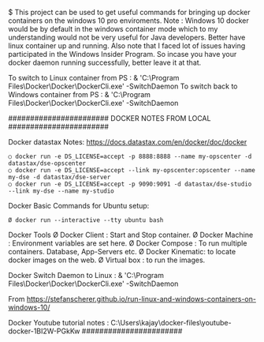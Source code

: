 $ This project can be used to get useful commands for bringing up docker containers on the windows 10 pro enviroments.
Note : Windows 10 docker would be by default in the windows container mode which to my understanding would not be very useful for Java developers. Better have linux container up and running. Also note that I faced lot of issues having participated in the Windows Insider Program. So incase you have your docker daemon running successfully, better leave it at that.

To switch to Linux container from PS : & 'C:\Program Files\Docker\Docker\DockerCli.exe' -SwitchDaemon
To switch back to Windows container from PS : & 'C:\Program Files\Docker\Docker\DockerCli.exe' -SwitchDaemon

#######################
DOCKER NOTES FROM LOCAL
#######################

Docker datastax Notes: https://docs.datastax.com/en/docker/doc/docker

    ○ docker run -e DS_LICENSE=accept -p 8888:8888 --name my-opscenter -d datastax/dse-opscenter
    ○ docker run -e DS_LICENSE=accept --link my-opscenter:opscenter --name my-dse -d datastax/dse-server
    ○ docker run -e DS_LICENSE=accept -p 9090:9091 -d datastax/dse-studio --link my-dse --name my-studio

Docker Basic Commands for Ubuntu setup:

	Ø docker run --interactive --tty ubuntu bash

Docker Tools
	Ø Docker Client : Start and Stop container.
	Ø Docker Machine : Environment variables are set here.
	Ø Docker Compose : To run multiple containers. Database, App-Servers etc.
	Ø Docker Kinematic: to locate docker images on the web.
	Ø Virtual box : to run the images.

Docker Switch Daemon to Linux : 
& 'C:\Program Files\Docker\Docker\DockerCli.exe' -SwitchDaemon

From <https://stefanscherer.github.io/run-linux-and-windows-containers-on-windows-10/> 

Docker Youtube tutorial notes : 
C:\Users\kajay\docker-files\youtube-docker-1BI2W-PGkKw
#######################



	
